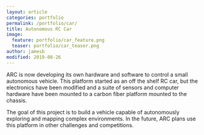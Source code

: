 ```yaml
---
layout: article
categories: portfolio
permalink: /portfolio/car/
title: Autonomous RC Car
image:
  feature: portfolio/car_feature.png
  teaser: portfolio/car_teaser.png
author: jamesb
modified: 2019-08-26
---
```

ARC is now developing its own hardware and software to control a small autonomous vehicle. This platform started as an off the shelf RC car, but the electronics have been modified and a suite of sensors and computer hardware have been mounted to a carbon fiber platform mounted to the chassis.

The goal of this project is to build a vehicle capable of autonomously exploring and mapping complex environments. In the future, ARC plans use this platform in other challenges and competitions.
